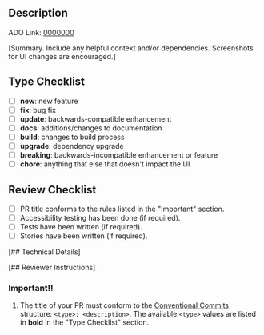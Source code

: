 ## Description

ADO Link: [0000000](https://dev.azure.com/mclm/Digital%20Products%20and%20Services/_workitems/edit/0000000)

[Summary. Include any helpful context and/or dependencies. Screenshots for UI changes are encouraged.]

## Type Checklist

- [ ] **new**: new feature
- [ ] **fix**: bug fix
- [ ] **update**: backwards-compatible enhancement
- [ ] **docs**: additions/changes to documentation
- [ ] **build**: changes to build process
- [ ] **upgrade**: dependency upgrade
- [ ] **breaking**: backwards-incompatible enhancement or feature
- [ ] **chore**: anything that else that doesn't impact the UI

## Review Checklist

- [ ] PR title conforms to the rules listed in the "Important" section.
- [ ] Accessibility testing has been done (if required).
- [ ] Tests have been written (if required).
- [ ] Stories have been written (if required).

[## Technical Details]

[## Reviewer Instructions]

### Important!!

1. The title of your PR must conform to the [Conventional Commits](https://www.conventionalcommits.org/en/v1.0.0/#summary) structure: `<type>: <description>`. The available `<type>` values are listed in **bold** in the "Type Checklist" section.
